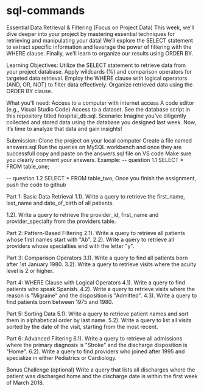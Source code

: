 # sql-commands
Essential Data Retrieval & Filtering (Focus on Project Data)
This week, we'll dive deeper into your project by mastering essential techniques for retrieving and manipulating your data! We’ll explore the SELECT statement to extract specific information and leverage the power of filtering with the WHERE clause. Finally, we’ll learn to organize our results using ORDER BY.


Learning Objectives:
Utilize the SELECT statement to retrieve data from your project database.
Apply wildcards (%) and comparison operators for targeted data retrieval.
Employ the WHERE clause with logical operators (AND, OR, NOT) to filter data effectively.
Organize retrieved data using the ORDER BY clause.

What you'll need:
Access to a computer with internet access
A code editor (e.g., Visual Studio Code)
Access to a dataset. See the database script in this repository titled hospital_db.sql.
Scenario:
Imagine you’ve diligently collected and stored data using the database you designed last week. Now, it’s time to analyze that data and gain insights!


Submission:
Clone the project on your local computer
Create a file named answers.sql
Run the queries on MySQL workbench and once they are successfull copy and paste on the answers.sql file on VS code
Make sure you clearly comment your answers. Example:
-- question 1.1
SELECT * FROM table_one;

-- question 1.2
SELECT * FROM table_two;
Once you finish the assignment, push the code to github

Part 1: Basic Data Retrieval
1.1). Write a query to retrieve the first_name, last_name and date_of_birth of all patients.

1.2). Write a query to retrieve the provider_id, first_name and provider_specialty from the providers table.


Part 2: Pattern-Based Filtering
2.1). Write a query to retrieve all patients whose first names start with "Ab".
2.2). Write a query to retrieve all providers whose specialties end with the letter "y".


Part 3: Comparison Operators
3.1). Write a query to find all patients born after 1st January 1980.
3.2).
Write a query to retrieve visits where the acuity level is 2 or higher.


Part 4: WHERE Clause with Logical Operators
4.1). Write a query to find patients who speak Spanish.
4.2). Write a query to retrieve visits where the reason is "Migraine" and the disposition is "Admitted".
4.3). Write a query to find patients born between 1975 and 1980.


Part 5: Sorting Data
5.1). Write a query to retrieve patient names and sort them in alphabetical order by last name.
5.2). Write a query to list all visits sorted by the date of the visit, starting from the most recent.


Part 6: Advanced Filtering
6.1). Write a query to retrieve all admissions where the primary diagnosis is "Stroke" and the discharge disposition is "Home".
6.2). Write a query to find providers who joined after 1995 and specialize in either Pediatrics or Cardiology.


Bonus Challenge (optional)
Write a query that lists all discharges where the patient was discharged home and the discharge date is within the first week of March 2018.

